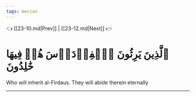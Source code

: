```yaml
---
tags: meccan
---
```


👈 [[23-10.md|Prev]] | [[23-12.md|Next]] 👉

# ٱلَّذِينَ يَرِثُونَ ٱلۡفِرۡدَوۡسَ هُمۡ فِيهَا خَٰلِدُونَ

Who will inherit al-Firdaus. They will abide therein eternally

---

